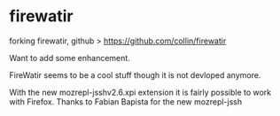 firewatir
=========

forking firewatir, github > https://github.com/collin/firewatir

Want to add some enhancement.

FireWatir seems to be a cool stuff though it is not devloped anymore.

With the new mozrepl-jsshv2.6.xpi extension it is fairly possible to work with Firefox.
Thanks to Fabian Bapista for the new mozrepl-jssh
